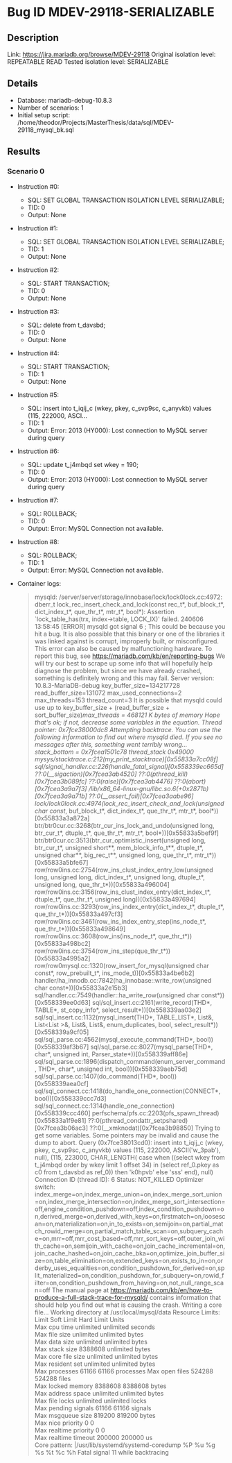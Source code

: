 # Bug ID MDEV-29118-SERIALIZABLE

## Description

Link:                     https://jira.mariadb.org/browse/MDEV-29118
Original isolation level: REPEATABLE READ
Tested isolation level:   SERIALIZABLE


## Details
 * Database: mariadb-debug-10.8.3
 * Number of scenarios: 1
 * Initial setup script: /home/theodor/Projects/MasterThesis/data/sql/MDEV-29118_mysql_bk.sql

## Results
### Scenario 0
 * Instruction #0:
     - SQL:  SET GLOBAL TRANSACTION ISOLATION LEVEL SERIALIZABLE;
     - TID: 0
     - Output: None
 * Instruction #1:
     - SQL:  SET GLOBAL TRANSACTION ISOLATION LEVEL SERIALIZABLE;
     - TID: 1
     - Output: None
 * Instruction #2:
     - SQL:  START TRANSACTION;
     - TID: 0
     - Output: None
 * Instruction #3:
     - SQL:  delete from t_davsbd;
     - TID: 0
     - Output: None
 * Instruction #4:
     - SQL:  START TRANSACTION;
     - TID: 1
     - Output: None
 * Instruction #5:
     - SQL:  insert into t_iqij_c (wkey, pkey, c_svp9sc, c_anyvkb) values (115, 222000, ASCI...
     - TID: 1
     - Output: Error: 2013 (HY000): Lost connection to MySQL server during query
 * Instruction #6:
     - SQL:  update t_j4mbqd set wkey = 190;
     - TID: 0
     - Output: Error: 2013 (HY000): Lost connection to MySQL server during query
 * Instruction #7:
     - SQL:  ROLLBACK;
     - TID: 0
     - Output: Error: MySQL Connection not available.
 * Instruction #8:
     - SQL:  ROLLBACK;
     - TID: 1
     - Output: Error: MySQL Connection not available.

 * Container logs:
   > mysqld: /server/server/storage/innobase/lock/lock0lock.cc:4972: dberr_t lock_rec_insert_check_and_lock(const rec_t*, buf_block_t*, dict_index_t*, que_thr_t*, mtr_t*, bool*): Assertion `lock_table_has(trx, index->table, LOCK_IX)' failed.
   > 240606 13:58:45 [ERROR] mysqld got signal 6 ;
   > This could be because you hit a bug. It is also possible that this binary
   > or one of the libraries it was linked against is corrupt, improperly built,
   > or misconfigured. This error can also be caused by malfunctioning hardware.
   > To report this bug, see https://mariadb.com/kb/en/reporting-bugs
   > We will try our best to scrape up some info that will hopefully help
   > diagnose the problem, but since we have already crashed, 
   > something is definitely wrong and this may fail.
   > Server version: 10.8.3-MariaDB-debug
   > key_buffer_size=134217728
   > read_buffer_size=131072
   > max_used_connections=2
   > max_threads=153
   > thread_count=3
   > It is possible that mysqld could use up to 
   > key_buffer_size + (read_buffer_size + sort_buffer_size)*max_threads = 468121 K  bytes of memory
   > Hope that's ok; if not, decrease some variables in the equation.
   > Thread pointer: 0x7fce38000dc8
   > Attempting backtrace. You can use the following information to find out
   > where mysqld died. If you see no messages after this, something went
   > terribly wrong...
   > stack_bottom = 0x7fcea1501c78 thread_stack 0x49000
   > mysys/stacktrace.c:212(my_print_stacktrace)[0x55833a7cc08f]
   > sql/signal_handler.cc:226(handle_fatal_signal)[0x558339ec665d]
   > ??:0(__sigaction)[0x7fcea3ab4520]
   > ??:0(pthread_kill)[0x7fcea3b089fc]
   > ??:0(raise)[0x7fcea3ab4476]
   > ??:0(abort)[0x7fcea3a9a7f3]
   > /lib/x86_64-linux-gnu/libc.so.6(+0x2871b)[0x7fcea3a9a71b]
   > ??:0(__assert_fail)[0x7fcea3aabe96]
   > lock/lock0lock.cc:4974(lock_rec_insert_check_and_lock(unsigned char const*, buf_block_t*, dict_index_t*, que_thr_t*, mtr_t*, bool*))[0x55833a3a872a]
   > btr/btr0cur.cc:3268(btr_cur_ins_lock_and_undo(unsigned long, btr_cur_t*, dtuple_t*, que_thr_t*, mtr_t*, bool*))[0x55833a5bef9f]
   > btr/btr0cur.cc:3513(btr_cur_optimistic_insert(unsigned long, btr_cur_t*, unsigned short**, mem_block_info_t**, dtuple_t*, unsigned char**, big_rec_t**, unsigned long, que_thr_t*, mtr_t*))[0x55833a5bfe67]
   > row/row0ins.cc:2754(row_ins_clust_index_entry_low(unsigned long, unsigned long, dict_index_t*, unsigned long, dtuple_t*, unsigned long, que_thr_t*))[0x55833a496004]
   > row/row0ins.cc:3156(row_ins_clust_index_entry(dict_index_t*, dtuple_t*, que_thr_t*, unsigned long))[0x55833a497694]
   > row/row0ins.cc:3293(row_ins_index_entry(dict_index_t*, dtuple_t*, que_thr_t*))[0x55833a497cf3]
   > row/row0ins.cc:3461(row_ins_index_entry_step(ins_node_t*, que_thr_t*))[0x55833a498649]
   > row/row0ins.cc:3608(row_ins(ins_node_t*, que_thr_t*))[0x55833a498bc2]
   > row/row0ins.cc:3754(row_ins_step(que_thr_t*))[0x55833a4995a2]
   > row/row0mysql.cc:1320(row_insert_for_mysql(unsigned char const*, row_prebuilt_t*, ins_mode_t))[0x55833a4be6b2]
   > handler/ha_innodb.cc:7842(ha_innobase::write_row(unsigned char const*))[0x55833a2e15b3]
   > sql/handler.cc:7549(handler::ha_write_row(unsigned char const*))[0x558339ee0d63]
   > sql/sql_insert.cc:2161(write_record(THD*, TABLE*, st_copy_info*, select_result*))[0x558339aa03e2]
   > sql/sql_insert.cc:1132(mysql_insert(THD*, TABLE_LIST*, List<Item>&, List<List<Item> >&, List<Item>&, List<Item>&, enum_duplicates, bool, select_result*))[0x558339a9cf05]
   > sql/sql_parse.cc:4562(mysql_execute_command(THD*, bool))[0x558339af3b67]
   > sql/sql_parse.cc:8027(mysql_parse(THD*, char*, unsigned int, Parser_state*))[0x558339aff86e]
   > sql/sql_parse.cc:1896(dispatch_command(enum_server_command, THD*, char*, unsigned int, bool))[0x558339aeb75d]
   > sql/sql_parse.cc:1407(do_command(THD*, bool))[0x558339aea0cf]
   > sql/sql_connect.cc:1418(do_handle_one_connection(CONNECT*, bool))[0x558339ccc7d3]
   > sql/sql_connect.cc:1314(handle_one_connection)[0x558339ccc460]
   > perfschema/pfs.cc:2203(pfs_spawn_thread)[0x55833a1f9e81]
   > ??:0(pthread_condattr_setpshared)[0x7fcea3b06ac3]
   > ??:0(__xmknodat)[0x7fcea3b98850]
   > Trying to get some variables.
   > Some pointers may be invalid and cause the dump to abort.
   > Query (0x7fce38013cd0): insert into t_iqij_c (wkey, pkey, c_svp9sc, c_anyvkb) values (115, 222000, ASCII('w_3pab'), null), (115, 223000, CHAR_LENGTH( case when ((select wkey from t_j4mbqd order by wkey limit 1 offset 34) in (select ref_0.pkey as c0 from t_davsbd as ref_0)) then 'k0hpvb' else 'sss' end), null)
   > Connection ID (thread ID): 6
   > Status: NOT_KILLED
   > Optimizer switch: index_merge=on,index_merge_union=on,index_merge_sort_union=on,index_merge_intersection=on,index_merge_sort_intersection=off,engine_condition_pushdown=off,index_condition_pushdown=on,derived_merge=on,derived_with_keys=on,firstmatch=on,loosescan=on,materialization=on,in_to_exists=on,semijoin=on,partial_match_rowid_merge=on,partial_match_table_scan=on,subquery_cache=on,mrr=off,mrr_cost_based=off,mrr_sort_keys=off,outer_join_with_cache=on,semijoin_with_cache=on,join_cache_incremental=on,join_cache_hashed=on,join_cache_bka=on,optimize_join_buffer_size=on,table_elimination=on,extended_keys=on,exists_to_in=on,orderby_uses_equalities=on,condition_pushdown_for_derived=on,split_materialized=on,condition_pushdown_for_subquery=on,rowid_filter=on,condition_pushdown_from_having=on,not_null_range_scan=off
   > The manual page at https://mariadb.com/kb/en/how-to-produce-a-full-stack-trace-for-mysqld/ contains
   > information that should help you find out what is causing the crash.
   > Writing a core file...
   > Working directory at /usr/local/mysql/data
   > Resource Limits:
   > Limit                     Soft Limit           Hard Limit           Units     
   > Max cpu time              unlimited            unlimited            seconds   
   > Max file size             unlimited            unlimited            bytes     
   > Max data size             unlimited            unlimited            bytes     
   > Max stack size            8388608              unlimited            bytes     
   > Max core file size        unlimited            unlimited            bytes     
   > Max resident set          unlimited            unlimited            bytes     
   > Max processes             61166                61166                processes 
   > Max open files            524288               524288               files     
   > Max locked memory         8388608              8388608              bytes     
   > Max address space         unlimited            unlimited            bytes     
   > Max file locks            unlimited            unlimited            locks     
   > Max pending signals       61166                61166                signals   
   > Max msgqueue size         819200               819200               bytes     
   > Max nice priority         0                    0                    
   > Max realtime priority     0                    0                    
   > Max realtime timeout      200000               200000               us        
   > Core pattern: |/usr/lib/systemd/systemd-coredump %P %u %g %s %t %c %h
   > Fatal signal 11 while backtracing
